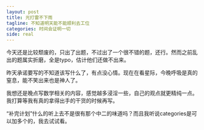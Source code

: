 ```yaml
---
layout: post
title: 光打雷不下雨
tagline: 不知道明天能不能顺利去工位
categories: 时间会证明一切
side: real
---
```


今天还是比较颓废的，只出了出题，不过出了一个很不错的题，还行。然而之前乱出的题属实折磨，全是typo，估计他们还做不出来。

昨天承诺要写的不知道该写什么了，有点没心情。现在在看星际，今晚呼吸是真的窒息，能不笑出来也是神人了。

我想还是晚点写数学相关的内容，感觉越多浸淫一些，自己的观点就更精纯一点。我打算等我有真的拿得出手的干货的时候再写。

“补完计划”什么的听上去不是很有那个中二的味道吗？而且我听说categories是可以加多个的，我去试试看。